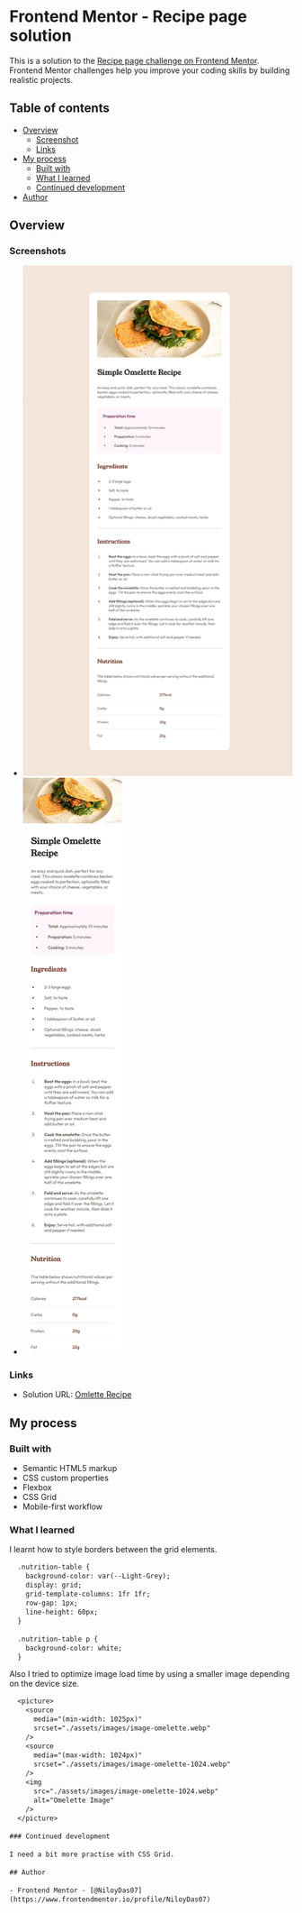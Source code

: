 # Frontend Mentor - Recipe page solution

This is a solution to the [Recipe page challenge on Frontend Mentor](https://www.frontendmentor.io/challenges/recipe-page-KiTsR8QQKm). Frontend Mentor challenges help you improve your coding skills by building realistic projects.

## Table of contents

- [Overview](#overview)
  - [Screenshot](#screenshot)
  - [Links](#links)
- [My process](#my-process)
  - [Built with](#built-with)
  - [What I learned](#what-i-learned)
  - [Continued development](#continued-development)
- [Author](#author)

## Overview

### Screenshots

- ![Desktop](./screenshots/screenshot.jpeg)
- ![Mobile](./screenshots/screenshot-m.jpeg)

### Links

- Solution URL: [Omlette Recipe](https://niloydas07.github.io/RecipePage/)

## My process

### Built with

- Semantic HTML5 markup
- CSS custom properties
- Flexbox
- CSS Grid
- Mobile-first workflow

### What I learned

I learnt how to style borders between the grid elements.

```
  .nutrition-table {
    background-color: var(--Light-Grey);
    display: grid;
    grid-template-columns: 1fr 1fr;
    row-gap: 1px;
    line-height: 60px;
  }

  .nutrition-table p {
    background-color: white;
  }
```

Also I tried to optimize image load time by using a smaller image depending on the device size.

```
  <picture>
    <source
      media="(min-width: 1025px)"
      srcset="./assets/images/image-omelette.webp"
    />
    <source
      media="(max-width: 1024px)"
      srcset="./assets/images/image-omelette-1024.webp"
    />
    <img
      src="./assets/images/image-omelette-1024.webp"
      alt="Omelette Image"
    />
  </picture>

### Continued development

I need a bit more practise with CSS Grid.

## Author

- Frontend Mentor - [@NiloyDas07](https://www.frontendmentor.io/profile/NiloyDas07)
```
